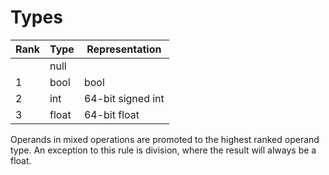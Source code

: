 # Types

| Rank | Type  | Representation    |
|------|-------|-------------------|
|      | null  |                   |
| 1    | bool  | bool              |
| 2    | int   | 64-bit signed int |
| 3    | float | 64-bit float      |

Operands in mixed operations are promoted to the highest ranked operand type. An exception to this rule is division, where the result will always be a float.
